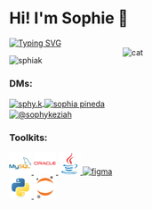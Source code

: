 <h1 align="left">Hi! I'm Sophie 🩷</h1>
<!-- <h3 align="center">another bio</h3> -->

<!-- readme-typing-svg -->
<div> 
  <div align="left">
    <a href="https://git.io/typing-svg"><img src="https://readme-typing-svg.demolab.com?font=Fira+Code&size=21&pause=500&color=F7DEE0&width=500&lines=I+am+a+student+of+Computer+Science;I+also+design+landing+pages;Greetings+from+the+Philippines!" alt="Typing SVG" /></a>
  </div>
  
<!-- cat gif -->
  <img align="right" alt="cat" width="300" height="300" src="https://th.bing.com/th/id/R.245f521ebb6f18153490587f70492f4d?rik=ZJfuEplX6AJLAw&riu=http%3a%2f%2f24.media.tumblr.com%2f245f521ebb6f18153490587f70492f4d%2ftumblr_mmm85kOfvj1s8f329o1_250.gif&ehk=%2bcywEluBWpGjbhZIcyHjqenSpGFqmes1qiQ8V7xLS%2bY%3d&risl=&pid=ImgRaw&r=0">
  
<!-- profile views (reset) -->
<p align="left"> <img src="https://komarev.com/ghpvc/?username=wwwwwww&label=Profile%20views&color=f11373&style=flat" alt="sphiak" /> </p>

<!-- my socials -->
  <h3 align="left">DMs:</h3>
    <a href="https://discordapp.com/users/829753058082553887" target="blank">
    <img align="center" src="https://raw.githubusercontent.com/rahuldkjain/github-profile-readme-generator/master/src/images/icons/Social/discord.svg" alt="sphy.k" height="30" width="40" />
  </a>
  <a href="https://www.linkedin.com/in/sophiakeziah" target="blank">
    <img align="center" src="https://raw.githubusercontent.com/rahuldkjain/github-profile-readme-generator/master/src/images/icons/Social/linked-in-alt.svg" alt="sophia pineda" height="30" width="40" />
  </a>
  <a href="https://hashnode.com/@sophykeziah" target="blank">
    <img align="center" src="https://raw.githubusercontent.com/rahuldkjain/github-profile-readme-generator/master/src/images/icons/Social/hashnode.svg" alt="@sophykeziah" height="30" width="40" />
  </a>
</p>

<!-- my tech stack -->
<h3 align="left">Toolkits:</h3>
<p align="left">
  <a href="https://www.mysql.com/" target="_blank" rel="noreferrer">
    <img src="https://raw.githubusercontent.com/devicons/devicon/master/icons/mysql/mysql-original-wordmark.svg" alt="mysql" width="40" height="40"/>
  </a>
  <a href="https://www.oracle.com/" target="_blank" rel="noreferrer">
    <img src="https://raw.githubusercontent.com/devicons/devicon/master/icons/oracle/oracle-original.svg" alt="oracle" width="40" height="40"/>
  </a>
  <a href="https://www.java.com/" target="_blank" rel="noreferrer">
    <img src="https://raw.githubusercontent.com/devicons/devicon/master/icons/java/java-original.svg" alt="java" width="40" height="40"/>
  </a>
  <a href="https://www.figma.com/" target="_blank" rel="noreferrer">
    <img src="https://www.vectorlogo.zone/logos/figma/figma-icon.svg" alt="figma" width="40" height="40"/>
  </a>
  <a href="https://www.python.org" target="_blank" rel="noreferrer">
    <img src="https://raw.githubusercontent.com/devicons/devicon/master/icons/python/python-original.svg" alt="python" width="40" height="40"/>
  </a>
  <a href="https://jupyter.org/" target="_blank" rel="noreferrer">
    <img src="https://raw.githubusercontent.com/devicons/devicon/master/icons/jupyter/jupyter-original.svg" alt="jupyter" width="40" height="40"/>
  </a>
</p>

